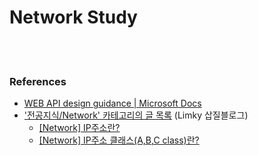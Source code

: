 
Network Study
==========


 <br/><br/>
 

### References
- [WEB API design guidance | Microsoft Docs](https://docs.microsoft.com/en-us/azure/architecture/best-practices/api-design)
- ['전공지식/Network' 카테고리의 글 목록](https://limkydev.tistory.com/category/%EC%A0%84%EA%B3%B5%EC%A7%80%EC%8B%9D/Network) (Limky 삽질블로그)
    - [[Network] IP주소란?](https://limkydev.tistory.com/167)
    - [[Network] IP주소 클래스(A,B,C class)란?](https://limkydev.tistory.com/168)


 <br/><br/>


